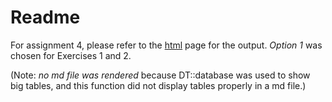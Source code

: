 Readme
================

For assignment 4, please refer to the [html](https://stat545-ubc-hw-2019-20.github.io/stat545-hw-julieagnes/hw04/hw04.html) page for the output. *Option 1* was chosen for Exercises 1 and 2.

(Note: *no md file was rendered* because DT::database was used to show big tables, and this function did not display tables properly in a md file.)
